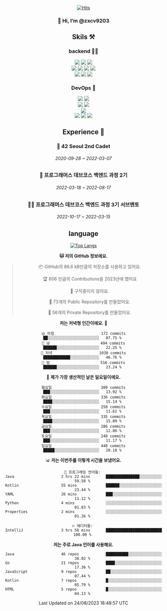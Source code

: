 <div align="center">

[![Hits](https://hits.seeyoufarm.com/api/count/incr/badge.svg?url=https%3A%2F%2Fgithub.com%2Fzxcv9203%2Fhit-counter&count_bg=%23FF7272&title_bg=%23324C2E&icon=codeigniter.svg&icon_color=%23DD5B5B&title=%EB%B0%A9%EB%AC%B8%EC%9E%90&edge_flat=false)](https://hits.seeyoufarm.com)
  
### 👋 Hi, I’m @zxcv9203

## Skils ⚒️
### backend 🧑‍💻
  
<img src="https://img.shields.io/badge/Java-FF6600?style=flat-square&logo=buymeacoffee&logoColor=white"/>
<img src="https://img.shields.io/badge/Go-0099FF?style=flat-square&logo=go&logoColor=white"/>
<img src="https://img.shields.io/badge/Kotlin-7F52FF?style=flat-square&logo=kotlin&logoColor=white"/>
  
  
<br />
  
<img src="https://img.shields.io/badge/Spring-339933?style=flat-square&logo=Spring&logoColor=white"/>
<img src="https://img.shields.io/badge/Spring Boot-339933?style=flat-square&logo=Spring Boot&logoColor=white"/>
<img src="https://img.shields.io/badge/Spring Security-339933?style=flat-square&logo=Spring Security&logoColor=white"/>
  
<img src="https://img.shields.io/badge/Spring Data JPA-339933?style=flat-square&logo=Hibernate&logoColor=white"/>

<br />
  
  <img src="https://img.shields.io/badge/mysql-0099FF?style=flat-square&logo=mysql&logoColor=white"/>
  <img src="https://img.shields.io/badge/mariadb-0099FF?style=flat-square&logo=mariadb&logoColor=white"/>
  <img src="https://img.shields.io/badge/mongoDB-47A248?style=flat-square&logo=mongodb&logoColor=white"/>
  
  
### DevOps 🚀
  
  <img src="https://img.shields.io/badge/docker-2496ED?style=flat-square&logo=docker&logoColor=white"/>
  <img src="https://img.shields.io/badge/kubernetes-326CE5?style=flat-square&logo=kubernetes&logoColor=white"/>
  
  <br />
  
  <img src="https://img.shields.io/badge/Github Actions-2088FF?style=flat-square&logo=githubactions&logoColor=white"/>
  <img src="https://img.shields.io/badge/Jenkins-D24939?style=flat-square&logo=jenkins&logoColor=white"/>
  
  
  <br />
  <img src="https://img.shields.io/badge/terraform-7B42BC?style=flat-square&logo=terraform&logoColor=white"/>
  
  <br />
  <img src="https://img.shields.io/badge/Amazon AWS-232F3E?style=flat-square&logo=Amazon AWS&logoColor=white"/>

  <img src="https://img.shields.io/badge/GCP-4285F4?style=flat-square&logo=googlecloud&logoColor=white"/>
  <img src="https://img.shields.io/badge/NCP-03C75A?style=flat-square&logo=naver&logoColor=white"/>
  
  
  
## Experience 🏃
  
### 🏫 42 Seoul 2nd Cadet
  ###### 2020-09-28 ~ 2022-03-07
  
### 🏫 프로그래머스 데브코스 백엔드 과정 2기 
  ###### 2022-03-18 ~ 2022-08-17
  
### 🧑‍🏫 프로그래머스 데브코스 백엔드 과정 3기 서브멘토 
  ###### 2022-10-17 ~ 2022-03-15

## language

[![Top Langs](https://github-readme-stats.vercel.app/api/top-langs/?username=zxcv9203&hide=html&exclude_repo=zxcv9203.github.io,golB&theme=grate-gatsby)](https://github.com/zxcv9203/github-readme-stats)
  
<!--START_SECTION:waka-->
**🐱 저의 GitHub 정보에요.** 

> 📦 GitHub의 86.6 kB만큼의 저장소를 사용하고 있어요. 
 > 
> 🏆 606 만큼의 Contributions을 2023년에 했어요
 > 
> 🚫 구직중이지 않아요.
 > 
> 📜 73개의 Public Repository를 만들었어요. 
 > 
> 🔑 56개의 Private Repository를 만들었어요. 
 > 
**저는 저녁형 인간이에요. 🦉** 

```text
🌞 아침                     172 commits         ██░░░░░░░░░░░░░░░░░░░░░░░   07.75 % 
🌆 낮　                     494 commits         ██████░░░░░░░░░░░░░░░░░░░   22.25 % 
🌃 저녁                     1038 commits        ████████████░░░░░░░░░░░░░   46.76 % 
🌙 밤　                     516 commits         ██████░░░░░░░░░░░░░░░░░░░   23.24 % 
```
📅 **제가 가장 생산적인 날은 일요일이에요.** 

```text
월요일                      309 commits         ███░░░░░░░░░░░░░░░░░░░░░░   13.92 % 
화요일                      336 commits         ████░░░░░░░░░░░░░░░░░░░░░   15.14 % 
수요일                      258 commits         ███░░░░░░░░░░░░░░░░░░░░░░   11.62 % 
목요일                      335 commits         ████░░░░░░░░░░░░░░░░░░░░░   15.09 % 
금요일                      286 commits         ███░░░░░░░░░░░░░░░░░░░░░░   12.88 % 
토요일                      248 commits         ███░░░░░░░░░░░░░░░░░░░░░░   11.17 % 
일요일                      448 commits         █████░░░░░░░░░░░░░░░░░░░░   20.18 % 
```


📊 **저는 이번주를 이렇게 시간을 보냈어요.** 

```text
💬 프로그래밍 언어들: 
Java                     2 hrs 22 mins       ███████████████░░░░░░░░░░   59.58 % 
Kotlin                   55 mins             ██████░░░░░░░░░░░░░░░░░░░   23.44 % 
YAML                     26 mins             ███░░░░░░░░░░░░░░░░░░░░░░   11.12 % 
Python                   4 mins              ░░░░░░░░░░░░░░░░░░░░░░░░░   01.83 % 
Properties               2 mins              ░░░░░░░░░░░░░░░░░░░░░░░░░   01.26 % 

🔥 에디터들: 
IntelliJ                 3 hrs 58 mins       █████████████████████████   100.00 % 
```

**저는 주로 Java 언어를 사용해요.** 

```text
Java                     46 repos            ██████████░░░░░░░░░░░░░░░   38.02 % 
Go                       21 repos            ████░░░░░░░░░░░░░░░░░░░░░   17.36 % 
JavaScript               9 repos             ██░░░░░░░░░░░░░░░░░░░░░░░   07.44 % 
Kotlin                   7 repos             █░░░░░░░░░░░░░░░░░░░░░░░░   05.79 % 
HTML                     5 repos             █░░░░░░░░░░░░░░░░░░░░░░░░   04.13 % 
```




 Last Updated on 24/08/2023 18:48:57 UTC
<!--END_SECTION:waka-->
  
</div>

